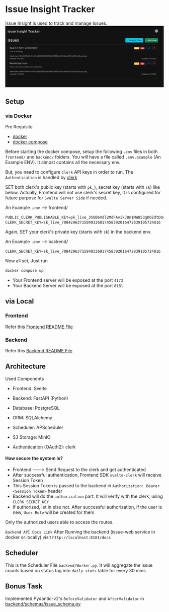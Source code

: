 # Issue Insight Tracker
Issue Insight is used to track and manage Issues. 
![issue_insight_tracker](images/issue_tracker.png)

## Setup

### via Docker

Pre Requisite
* [docker](https://www.docker.com/)
* [docker compose](https://docs.docker.com/compose/)

Before starting the docker compose, setup the following `.env` files in both `frontend/` and `backend/` folders. You will have a file called `.env.example` (An Example ENV). It almost contains all the necessary env. 

But, you need to configure `Clerk` API keys in order to run. The `Authentication` is handled by [clerk](https://clerk.com/)

SET both clerk's public key (starts with `pk_`), secret key (starts with `sk`) like below. Actually, Frontend will not use clerk's secret key, It is configured for future purpose for `Svelte Server Side` if needed.

An Example `.env` --> frontend/
```env
PUBLIC_CLERK_PUBLISHABLE_KEY=pk_live_35OB6Vdl2MdFAvikJ8n1MW8S3gK0ZdtDQ4A9yf3B1I
CLERK_SECRET_KEY=sk_live_70842963715849326017458392016472839105724816
```

Again, SET your clerk's private key (starts with `sk`) in the backend env.

An Example `.env` --> backend/
```env
CLERK_SECRET_KEY=sk_live_70842963715849326017458392016472839105724816
```

Now all set, Just run
```sh
docker compose up
```

* Your Frontend server will be exposed at the port `4173`
* Your Backend Server will be exposed at the port `8181`

## via Local

### Frontend
Refer this [Frontend README File](frontend/README.md)

### Backend
Refer this [Backend README File](backend/README.md)

## Architecture 

Used Components

* Frontend: Svelte

* Backend: FastAPI (Python)
* Database: PostgreSQL
* ORM: SQLAlchemy
* Scheduler: APScheduler
* S3 Storage: MinIO 
* Authentication (OAuth2): clerk

#### How secure the system is?
* Frontend ---> Send Request to the clerk and get authenticated
* After successful authentication, Frontend SDK `svelte-clerk` will receive Session Token
* This Session Token is passed to the backend in `Authorization: Bearer <Session Token>` header
* Backend will do the `authorization` part. It will verify with the clerk, using `CLERK_SECRET_KEY`
* If authorized, let in else not. After successful authorization, if the user is new, `User Role` will be created for them

Only the authorized users able to access the routes.

`Backend API Docs Link`
After Running the backend (issue-web service in docker or locally) visit `http://localhost:8181/docs`  

## Scheduler 
This is the Scheduler File `backend/Worker.py`. It will aggregate the issue counts based on status tag into `daily_stats` table for every 30 mins

## Bonus Task
Implemented Pydantic-v2's `BeforeValidator` and `AfterValidator` in 
[backend/schemas/issue_schema.py](backend/schemas/issue_schema.py)

